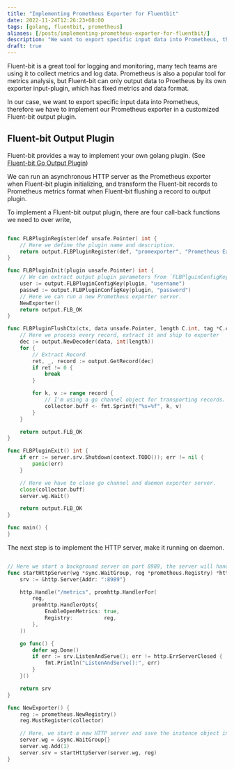 ```yaml
---
title: "Implementing Prometheus Exporter for Fluentbit"
date: 2022-11-24T12:26:23+08:00
tags: [golang, fluentbit, prometheus]
aliases: [/posts/implementing-prometheus-exporter-for-fluentbit/]
description: "We want to export specific input data into Prometheus, therefore we have to implement our Prometheus exporter in a customized Fluent-bit output plugin."
draft: true
---
```


Fluent-bit is a great tool for logging and monitoring, many tech teams are using it to collect metrics and log data. Prometheus is also a popular tool for metrics analysis, but Fluent-bit can only output data to Proetheus by its own exporter input-plugin, which has fixed metrics and data format.

In our case, we want to export specific input data into Prometheus, therefore we have to implement our Prometheus exporter in a customized Fluent-bit output plugin.

## Fluent-bit Output Plugin

Fluent-bit provides a way to implement your own golang plugin. (See [Fluent-bit Go Output Plugin](https://docs.fluentbit.io/manual/v/1.9-pre/development/golang-output-plugins))

We can run an asynchronous HTTP server as the Prometheus exporter when Fluent-bit plugin initializing, and transform the Fluent-bit records to Prometheus metrics format when Fluent-bit flushing a record to output plugin.

To implement a Fluent-bit output plugin, there are four call-back functions we need to over write,

```go

func FLBPluginRegister(def unsafe.Pointer) int {
    // Here we define the plugin name and description.
	return output.FLBPluginRegister(def, "promexporter", "Prometheus Exporter")
}

func FLBPluginInit(plugin unsafe.Pointer) int {
    // We can extract output plugin parameters from `FLBPlguinConfigKey`.
	user := output.FLBPluginConfigKey(plugin, "username")
	passwd := output.FLBPluginConfigKey(plugin, "password")
    // Here we can run a new Prometheus exporter server.
	NewExporter()
	return output.FLB_OK
}

func FLBPluginFlushCtx(ctx, data unsafe.Pointer, length C.int, tag *C.char) int {
    // Here we process every record, extract it and ship to exporter
	dec := output.NewDecoder(data, int(length))
	for {
		// Extract Record
		ret, _, record := output.GetRecord(dec)
		if ret != 0 {
			break
		}

		for k, v := range record {
            // I'm using a go channel object for transporting records.
			collector.buff <- fmt.Sprintf("%s=%f", k, v)
		}
	}

	return output.FLB_OK
}

func FLBPluginExit() int {
	if err := server.srv.Shutdown(context.TODO()); err != nil {
		panic(err)
	}

    // Here we have to close go channel and daemon exporter server.
	close(collector.buff)
	server.wg.Wait()

	return output.FLB_OK
}

func main() {
}


```

The next step is to implement the HTTP server, make it running on daemon.

```go

// Here we start a background server on port 8989, the server will handle `/metrics` path, prometheus exporter will implement the handler.
func startHttpServer(wg *sync.WaitGroup, reg *prometheus.Registry) *http.Server {
	srv := &http.Server{Addr: ":8989"}

	http.Handle("/metrics", promhttp.HandlerFor(
		reg,
		promhttp.HandlerOpts{
			EnableOpenMetrics: true,
			Registry:          reg,
		},
	))

	go func() {
		defer wg.Done()
		if err := srv.ListenAndServe(); err != http.ErrServerClosed {
			fmt.Println("ListenAndServe():", err)
		}
	}()

	return srv
}

func NewExporter() {
	reg := prometheus.NewRegistry()
	reg.MustRegister(collector)

    // Here, we start a new HTTP server and save the instance object into a golang sync.WaitGroup, so that we can watch its status in `FLBPluginExit`
	server.wg = &sync.WaitGroup{}
	server.wg.Add(1)
	server.srv = startHttpServer(server.wg, reg)
}

```
